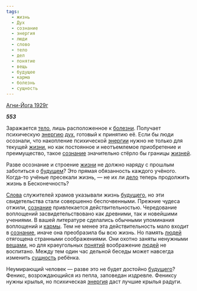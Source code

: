 ```yaml
---
tags:
  - жизнь
  - Дух
  - сознание
  - энергия
  - люди
  - слово
  - тело
  - дел
  - понятие
  - вещь
  - будущее
  - карма
  - болезнь
  - сущность
---
```

[Агни-Йога 1929г](https://127.0.0.1:4002/agni/1929)

___553___

Заражается [тело](../../../tags/#тело), лишь расположенное к [болезни](../../../tags/#болезнь). Получает психическую [энергию](../../../tags/#[энергия](../../../tags/#энергия)) [дух](../../../tags/#Дух), готовый к принятию её. Если бы люди осознали, что накопление психической [энергии](../../../tags/#[энергия](../../../tags/#энергия)) нужно не только для текущей [жизни](../../../tags/#жизнь), но как постоянное и неотъемлемое приобретение и преимущество, такое [сознание](../../../tags/#сознание) значительно стёрло бы границы [жизней](../../../tags/#жизнь).   

Разве осознание и строение [жизни](../../../tags/#жизнь) не должно наряду с прошлым заботиться о [будущем](../../../tags/#будущее)? Это прямая обязанность каждого учёного. Когда-то учёные пресекали жизнь, — не их ли [дело](../../../tags/#дел) теперь продолжить жизнь в Бесконечность?   

[Слова](../../../tags/#слово) служителей храмов указывали жизнь [будущего](../../../tags/#будущее), но эти свидетельства стали совершенно беспочвенными. Прежние чудеса отжили, [сознание](../../../tags/#сознание) привлекается действительностью. Чередование воплощений засвидетельствовано как древними, так и новейшими учениями. В вашей литературе сделались обычными упоминания воплощений и [кармы](../../../tags/#карма). Тем не менее эта действительность мало входит в [сознание](../../../tags/#сознание), иначе она преобразила бы всю жизнь. Но память [людей](../../../tags/#люди) отягощена странными соображениями. Они охотно заняты ненужными [вещами](../../../tags/#вещь), но для краеугольных [понятий](../../../tags/#понятие) воображение [людей](../../../tags/#люди) не воспитано. Между тем один час дельной беседы может навсегда изменить [сущность](../../../tags/#сущность) ребёнка.   

Неумирающий человек — разве это не будет достойно [будущего](../../../tags/#будущее)? Феникс, возрождающийся из пепла, заповедан издревле. Фениксу нужны крылья, но психическая [энергия](../../../tags/#энергия) даст лучшие крылья радуги.